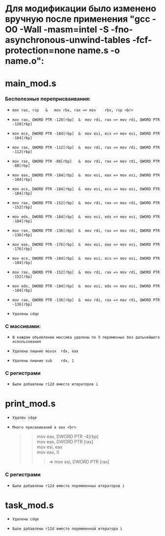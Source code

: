 # Для модификации было изменено вручную после применения "gcc -O0 -Wall -masm=intel -S -fno-asynchronous-unwind-tables -fcf-protection=none name.s -o name.o":
# main_mod.s
###    Бесполезные переприсваивания:
*     mov rax, rsp   &   mov rbx, rax => mov	rbx, rsp <br> 
*     mov rax, QWORD PTR -128[rbp]  &  mov rdi, rax => mov rdi, QWORD PTR -128[rbp]
*     mov ecx, DWORD PTR -184[rbp]  &  mov esi, ecx => mov esi, DWORD PTR -184[rbp] 
*     mov rax, QWORD PTR -112[rbp]  &  mov rdi, rax => mov rdi, QWORD PTR -112[rbp]
*     mov rax, QWORD PTR -88[rbp]   &  mov rdi, rax => mov rdi, QWORD PTR -88[rbp]
*     mov eax, DWORD PTR -184[rbp]  &  mov esi, eax => mov esi, DWORD PTR -184[rbp]
*     mov ecx, DWORD PTR -184[rbp]  &  mov esi, ecx => mov esi, DWORD PTR -184[rbp]
*     mov rax, QWORD PTR -152[rbp]  &  mov rdi, rax => mov rdi, QWORD PTR -152[rbp]
*     mov edx, DWORD PTR -184[rbp]  &  mov esi, edx => mov esi, DWORD PTR -184[rbp]
*     mov rax, QWORD PTR -136[rbp]  &  mov rdi, rax => mov rdi, QWORD PTR -136[rbp]
*     mov eax, DWORD PTR -176[rbp]  &  mov esi, eax => mov esi, DWORD PTR -176[rbp]
*     mov ecx, DWORD PTR -184[rbp]  &  mov esi, ecx => mov esi, DWORD PTR -184[rbp]
*     mov rax, QWORD PTR -152[rbp]  &  mov rdi, rax => mov rdi, QWORD PTR -152[rbp]
*     mov edx, DWORD PTR -184[rbp]  &  mov esi, edx => mov esi, DWORD PTR -184[rbp]
*     mov rax, QWORD PTR -136[rbp]  &  mov rdi, rax => mov rdi, QWORD PTR -136[rbp]
*     Удалены cdqe

###     С массивами:
*     В каждом объявлении массива удалены по 5 переменных без дальнейшего использования
*     Удалены лишние movsx	rdx, eax
*     Удалены лишние sub	rdx, 1	

###     C регистрами
*     Были добавлены r12d вместо итераторов i

# print_mod.s
*     Удалён cdqe
*     Много присваиваний в eax <br>
   >> mov eax, DWORD PTR -4[rbp] <br>
   >> mov eax, DWORD PTR [rax] <br>
   >> mov esi, eax <br>
   >> mov	eax, 0
   >> > =>  mov	esi, DWORD PTR [rax]

###     C регистрами
*     Были добавлены r12d вместо перемеенных итераторов i

# task_mod.s
*     Удалены cdqe 
*     Были добавлены r12d вместо перемеенной итератора i

